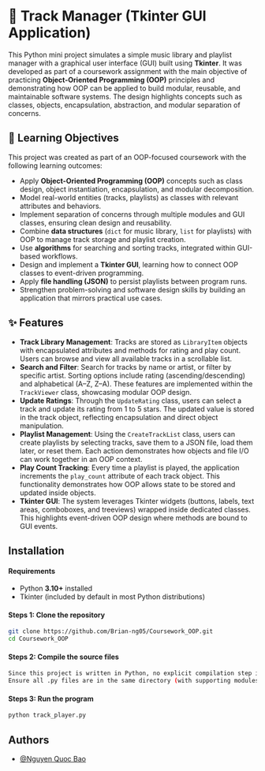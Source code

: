 # 🎵 Track Manager (Tkinter GUI Application)

This Python mini project simulates a simple music library and playlist manager with a graphical user interface (GUI) built using **Tkinter**. It was developed as part of a coursework assignment with the main objective of practicing **Object-Oriented Programming (OOP)** principles and demonstrating how OOP can be applied to build modular, reusable, and maintainable software systems. The design highlights concepts such as classes, objects, encapsulation, abstraction, and modular separation of concerns.  


## 🎯 Learning Objectives

This project was created as part of an OOP-focused coursework with the following learning outcomes:

- Apply **Object-Oriented Programming (OOP)** concepts such as class design, object instantiation, encapsulation, and modular decomposition.  
- Model real-world entities (tracks, playlists) as classes with relevant attributes and behaviors.  
- Implement separation of concerns through multiple modules and GUI classes, ensuring clean design and reusability.  
- Combine **data structures** (`dict` for music library, `list` for playlists) with OOP to manage track storage and playlist creation.  
- Use **algorithms** for searching and sorting tracks, integrated within GUI-based workflows.  
- Design and implement a **Tkinter GUI**, learning how to connect OOP classes to event-driven programming.  
- Apply **file handling (JSON)** to persist playlists between program runs.  
- Strengthen problem-solving and software design skills by building an application that mirrors practical use cases.  


## ✨ Features

- **Track Library Management**: Tracks are stored as `LibraryItem` objects with encapsulated attributes and methods for rating and play count. Users can browse and view all available tracks in a scrollable list.  
- **Search and Filter**: Search for tracks by name or artist, or filter by specific artist. Sorting options include rating (ascending/descending) and alphabetical (A–Z, Z–A). These features are implemented within the `TrackViewer` class, showcasing modular OOP design.  
- **Update Ratings**: Through the `UpdateRating` class, users can select a track and update its rating from 1 to 5 stars. The updated value is stored in the track object, reflecting encapsulation and direct object manipulation.  
- **Playlist Management**: Using the `CreateTrackList` class, users can create playlists by selecting tracks, save them to a JSON file, load them later, or reset them. Each action demonstrates how objects and file I/O can work together in an OOP context.  
- **Play Count Tracking**: Every time a playlist is played, the application increments the `play_count` attribute of each track object. This functionality demonstrates how OOP allows state to be stored and updated inside objects.  
- **Tkinter GUI**: The system leverages Tkinter widgets (buttons, labels, text areas, comboboxes, and treeviews) wrapped inside dedicated classes. This highlights event-driven OOP design where methods are bound to GUI events.  



## Installation

#### Requirements
- Python **3.10+** installed  
- Tkinter (included by default in most Python distributions)  

#### Steps 1: Clone the repository
```bash
git clone https://github.com/Brian-ng05/Coursework_OOP.git
cd Coursework_OOP
```
#### Steps 2: Compile the source files
```bash
Since this project is written in Python, no explicit compilation step is needed. 
Ensure all .py files are in the same directory (with supporting modules available).
```
#### Steps 3: Run the program
``` bash
python track_player.py
```
## Authors

- [@Nguyen Quoc Bao](https://github.com/Brian-ng05)

